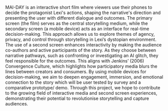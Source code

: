 MAI-DAY is an interactive short film where viewers use their phones to decide the protagonist Lexi's actions, shaping the narrative's direction and presenting the user with different dialogue and outcomes. The primary screen (the film) serves as the central storytelling medium, while the secondary screen (a mobile device) acts as an interface for real-time decision-making. This approach allows us to explore themes of agency, privacy, and control through storytelling in Lexi’s dystopian environment.
The use of a second screen enhances interactivity by making the audience co-authors and active participants of the story. As they choose between narrative pathways, such as confronting or investigating an AI glitch, they feel responsible for the outcomes. This aligns with Jenkins’ (2006) Convergence Culture, which highlights how participatory media blurs the lines between creators and consumers. By using mobile devices for decision-making, we aim to deepen engagement, immersion, and emotional connection to the story which will be user tested by survey and a comparative prototype/ demo. Through this project, we hope to contribute to the growing field of interactive media and second screen experiences, demonstrating their potential to revolutionise storytelling and capture audiences.
